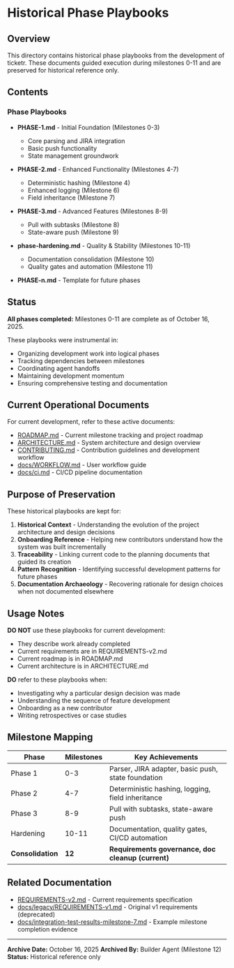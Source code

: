 # Historical Phase Playbooks

## Overview

This directory contains historical phase playbooks from the development of ticketr. These documents guided execution during milestones 0-11 and are preserved for historical reference only.

## Contents

### Phase Playbooks

- **PHASE-1.md** - Initial Foundation (Milestones 0-3)
  - Core parsing and JIRA integration
  - Basic push functionality
  - State management groundwork

- **PHASE-2.md** - Enhanced Functionality (Milestones 4-7)
  - Deterministic hashing (Milestone 4)
  - Enhanced logging (Milestone 6)
  - Field inheritance (Milestone 7)

- **PHASE-3.md** - Advanced Features (Milestones 8-9)
  - Pull with subtasks (Milestone 8)
  - State-aware push (Milestone 9)

- **phase-hardening.md** - Quality & Stability (Milestones 10-11)
  - Documentation consolidation (Milestone 10)
  - Quality gates and automation (Milestone 11)

- **PHASE-n.md** - Template for future phases

## Status

**All phases completed:** Milestones 0-11 are complete as of October 16, 2025.

These playbooks were instrumental in:
- Organizing development work into logical phases
- Tracking dependencies between milestones
- Coordinating agent handoffs
- Maintaining development momentum
- Ensuring comprehensive testing and documentation

## Current Operational Documents

For current development, refer to these active documents:

- [ROADMAP.md](/ROADMAP.md) - Current milestone tracking and project roadmap
- [ARCHITECTURE.md](/ARCHITECTURE.md) - System architecture and design overview
- [CONTRIBUTING.md](/CONTRIBUTING.md) - Contribution guidelines and development workflow
- [docs/WORKFLOW.md](/docs/WORKFLOW.md) - User workflow guide
- [docs/ci.md](/docs/ci.md) - CI/CD pipeline documentation

## Purpose of Preservation

These historical playbooks are kept for:

1. **Historical Context** - Understanding the evolution of the project architecture and design decisions
2. **Onboarding Reference** - Helping new contributors understand how the system was built incrementally
3. **Traceability** - Linking current code to the planning documents that guided its creation
4. **Pattern Recognition** - Identifying successful development patterns for future phases
5. **Documentation Archaeology** - Recovering rationale for design choices when not documented elsewhere

## Usage Notes

**DO NOT** use these playbooks for current development:
- They describe work already completed
- Current requirements are in REQUIREMENTS-v2.md
- Current roadmap is in ROADMAP.md
- Current architecture is in ARCHITECTURE.md

**DO** refer to these playbooks when:
- Investigating why a particular design decision was made
- Understanding the sequence of feature development
- Onboarding as a new contributor
- Writing retrospectives or case studies

## Milestone Mapping

| Phase | Milestones | Key Achievements |
|-------|------------|------------------|
| Phase 1 | 0-3 | Parser, JIRA adapter, basic push, state foundation |
| Phase 2 | 4-7 | Deterministic hashing, logging, field inheritance |
| Phase 3 | 8-9 | Pull with subtasks, state-aware push |
| Hardening | 10-11 | Documentation, quality gates, CI/CD automation |
| **Consolidation** | **12** | **Requirements governance, doc cleanup (current)** |

## Related Documentation

- [REQUIREMENTS-v2.md](/REQUIREMENTS-v2.md) - Current requirements specification
- [docs/legacy/REQUIREMENTS-v1.md](/docs/legacy/REQUIREMENTS-v1.md) - Original v1 requirements (deprecated)
- [docs/integration-test-results-milestone-7.md](/docs/integration-test-results-milestone-7.md) - Example milestone completion evidence

---

**Archive Date:** October 16, 2025
**Archived By:** Builder Agent (Milestone 12)
**Status:** Historical reference only
